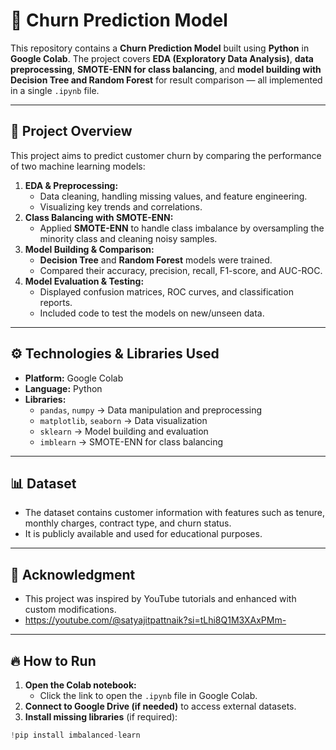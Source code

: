 # 🛑 Churn Prediction Model  
This repository contains a **Churn Prediction Model** built using **Python** in **Google Colab**. The project covers **EDA (Exploratory Data Analysis)**, **data preprocessing**, **SMOTE-ENN for class balancing**, and **model building with Decision Tree and Random Forest** for result comparison — all implemented in a single `.ipynb` file.

---

## 🚀 Project Overview  
This project aims to predict customer churn by comparing the performance of two machine learning models:  
1. **EDA & Preprocessing:**  
   - Data cleaning, handling missing values, and feature engineering.  
   - Visualizing key trends and correlations.  
2. **Class Balancing with SMOTE-ENN:**  
   - Applied **SMOTE-ENN** to handle class imbalance by oversampling the minority class and cleaning noisy samples.  
3. **Model Building & Comparison:**  
   - **Decision Tree** and **Random Forest** models were trained.  
   - Compared their accuracy, precision, recall, F1-score, and AUC-ROC.  
4. **Model Evaluation & Testing:**  
   - Displayed confusion matrices, ROC curves, and classification reports.  
   - Included code to test the models on new/unseen data.

---

## ⚙️ Technologies & Libraries Used  
- **Platform:** Google Colab  
- **Language:** Python  
- **Libraries:**  
  - `pandas`, `numpy` → Data manipulation and preprocessing  
  - `matplotlib`, `seaborn` → Data visualization  
  - `sklearn` → Model building and evaluation  
  - `imblearn` → SMOTE-ENN for class balancing  

---

## 📊 Dataset  
- The dataset contains customer information with features such as tenure, monthly charges, contract type, and churn status.  
- It is publicly available and used for educational purposes.  

---
## 📌 Acknowledgment
- This project was inspired by YouTube tutorials and enhanced with custom modifications.
- https://youtube.com/@satyajitpattnaik?si=tLhi8Q1M3XAxPMm-
---

## 🔥 How to Run  
1. **Open the Colab notebook:**  
   - Click the link to open the `.ipynb` file in Google Colab.  
2. **Connect to Google Drive (if needed)** to access external datasets.  
3. **Install missing libraries** (if required):  
```python
!pip install imbalanced-learn

